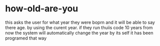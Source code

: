 # how-old-are-you
this asks the user for what year they were boprn and it will be able to  say there age. by using the curent year. if they run thuiis code 10 years from now the system will automatically change the year by its self it has been programed that way
